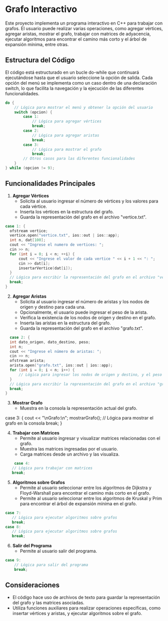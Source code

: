 # Grafo Interactivo

Este proyecto implementa un programa interactivo en C++ para trabajar con grafos. El usuario puede realizar varias operaciones, como agregar vértices, agregar aristas, mostrar el grafo, trabajar con matrices de adyacencia, ejecutar algoritmos para encontrar el camino más corto y el árbol de expansión mínima, entre otras.

## Estructura del Código

El código está estructurado en un bucle do-while que continuará ejecutándose hasta que el usuario seleccione la opción de salida. Cada opción del menú se implementa como un caso dentro de una declaración switch, lo que facilita la navegación y la ejecución de las diferentes funcionalidades.

```cpp
do {
    // Lógica para mostrar el menú y obtener la opción del usuario
    switch (opcion) {
        case 1:
            // Lógica para agregar vértices
            break;
        case 2:
            // Lógica para agregar aristas
            break;
        case 3:
            // Lógica para mostrar el grafo
            break;
        // Otros casos para las diferentes funcionalidades
    }
} while (opcion != 9);

```

## Funcionalidades Principales

1. **Agregar Vértices**
   - Solicita al usuario ingresar el número de vértices y los valores para cada vértice.
   - Inserta los vértices en la estructura del grafo.
   - Guarda la representación del grafo en el archivo "vertice.txt".

  ```cpp
case 1: {
    ofstream vertice;
    vertice.open("vertice.txt", ios::out | ios::app);
    int n, dat[100];
    cout << "Ingrese el numero de vertices: ";
    cin >> n;
    for (int i = 0; i < n; ++i) {
        cout << "Ingrese el valor de cada vertice " << i + 1 << ": ";
        cin >> dat[i];
        insertarVertice(dat[i]);
    }
    // Lógica para escribir la representación del grafo en el archivo "vertice.txt"
    break;
}

```

2. **Agregar Aristas**
   - Solicita al usuario ingresar el número de aristas y los nodos de origen y destino para cada una.
   - Opcionalmente, el usuario puede ingresar el peso de la arista.
   - Verifica la existencia de los nodos de origen y destino en el grafo.
   - Inserta las aristas en la estructura del grafo.
   - Guarda la representación del grafo en el archivo "grafo.txt".
     
  ```cpp
    case 2: {
    int dato_origen, dato_destino, peso;
    int n;
    cout << "Ingrese el número de aristas: ";
    cin >> n;
    ofstream arista;
    arista.open("grafo.txt", ios::out | ios::app);
    for (int i = 0; i < n; i++) {
        // Lógica para ingresar los nodos de origen y destino, y el peso de la arista
    }
    // Lógica para escribir la representación del grafo en el archivo "grafo.txt"
    break;
}
```

3. **Mostrar Grafo**
   - Muestra en la consola la representación actual del grafo.

case 3: {
    cout << "\nGrafo:\n";
    mostrarGrafo();
    // Lógica para mostrar el grafo en la consola
    break;
}


4. **Trabajar con Matrices**
   - Permite al usuario ingresar y visualizar matrices relacionadas con el grafo.
   - Muestra las matrices ingresadas por el usuario.
   - Carga matrices desde un archivo y las visualiza.

 ```cpp
     case 4:
    // Lógica para trabajar con matrices
    break;
```

5. **Algoritmos sobre Grafos**
   - Permite al usuario seleccionar entre los algoritmos de Dijkstra y Floyd-Warshall para encontrar el camino más corto en el grafo.
   - Permite al usuario seleccionar entre los algoritmos de Kruskal y Prim para encontrar el árbol de expansión mínima en el grafo.

 ```cpp
case 7:
    // Lógica para ejecutar algoritmos sobre grafos
    break;
case 8:
    // Lógica para ejecutar algoritmos sobre grafos
    break;
```

6. **Salir del Programa**
   - Permite al usuario salir del programa.

```cpp
case 9:
    // Lógica para salir del programa
    break;
```

## Consideraciones

- El código hace uso de archivos de texto para guardar la representación del grafo y las matrices asociadas.
- Utiliza funciones auxiliares para realizar operaciones específicas, como insertar vértices y aristas, y ejecutar algoritmos sobre el grafo.

